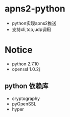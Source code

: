 # apns2-python
* python实现apns2推送
* 支持cli,tcp,udp调用

# Notice
* python  2.7.10
* openssl 1.0.2j 


## python 依赖库
* cryptography
* pyOpenSSL
* hyper


